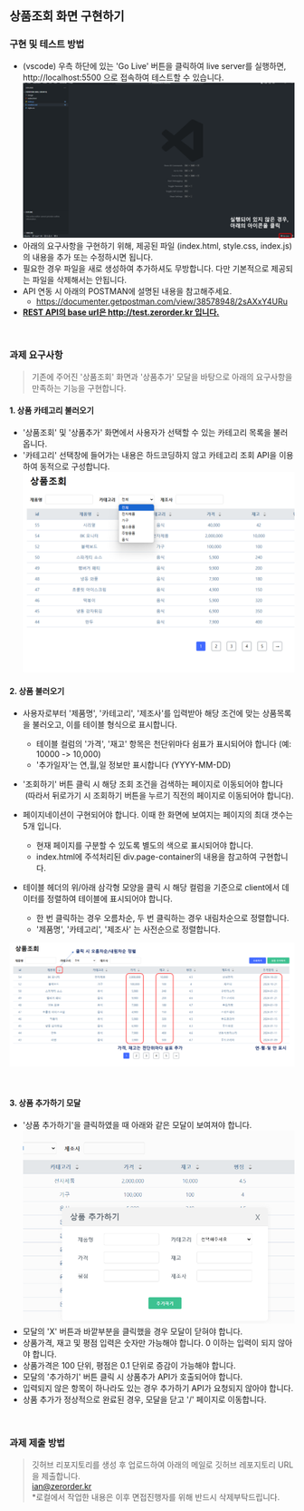 ## 상품조회 화면 구현하기

### 구현 및 테스트 방법
- (vscode) 우측 하단에 있는 'Go Live' 버튼을 클릭하여 live server를 실행하면, http://localhost:5500 으로 접속하여 테스트할 수 있습니다. 
![ex_screenshot](./image/ex1.png)
- 아래의 요구사항을 구현하기 위해, 제공된 파일 (index.html, style.css, index.js)의 내용을 추가 또는 수정하시면 됩니다.
- 필요한 경우 파일을 새로 생성하여 추가하셔도 무방합니다. 다만 기본적으로 제공되는 파일을 삭제해서는 안됩니다.
- API 연동 시 아래의 POSTMAN에 설명된 내용을 참고해주세요.
    -  https://documenter.getpostman.com/view/38578948/2sAXxY4URu
- <b><u>REST API의 base url은 http://test.zerorder.kr 입니다.</u></b>

<br/>

### 과제 요구사항

> 기존에 주어진 '상품조회' 화면과 '상품추가' 모달을 바탕으로 아래의 요구사항을 만족하는 기능을 구현합니다.


#### 1. 상품 카테고리 불러오기
- '상품조회' 및 '상품추가' 화면에서 사용자가 선택할 수 있는 카테고리 목록을 불러옵니다.
- '카테고리' 선택창에 들어가는 내용은 하드코딩하지 않고 카테고리 조회 API을 이용하여 동적으로 구성합니다.
![ex_screenshot](./image/ex6.png)

#### 2. 상품 불러오기
- 사용자로부터 '제품명', '카테고리', '제조사'를 입력받아 해당 조건에 맞는 상품목록을 불러오고, 이를 테이블 형식으로 표시합니다.
    - 테이블 컬럼의 '가격', '재고' 항목은 천단위마다 쉼표가 표시되어야 합니다 (예: 10000 -> 10,000)
    - '추가일자'는 연,월,일 정보만 표시합니다 (YYYY-MM-DD)

- '조회하기' 버튼 클릭 시 해당 조회 조건을 검색하는 페이지로 이동되어야 합니다 &nbsp;(따라서 뒤로가기 시 조회하기 버튼을 누르기 직전의 페이지로 이동되어야 합니다).
- 페이지네이션이 구현되어야 합니다. 이때 한 화면에 보여지는 페이지의 최대 갯수는 5개 입니다.
    - 현재 페이지를 구분할 수 있도록 별도의 색으로 표시되어야 합니다.
    - index.html에 주석처리된 div.page-container의 내용을 참고하여 구현합니다.
- 테이블 헤더의 위/아래 삼각형 모양을 클릭 시 해당 컬럼을 기준으로 client에서 데이터를 정렬하여 테이블에 표시되어야 합니다.
    - 한 번 클릭하는 경우 오름차순, 두 번 클릭하는 경우 내림차순으로 정렬합니다.  
    - '제품명', '카테고리', '제조사' 는 사전순으로 정렬합니다. 

![ex_screenshot](./image/ex3.png)

<br/>

#### 3. 상품 추가하기 모달
- '상품 추가하기'을 클릭하였을 때 아래와 같은 모달이 보여져야 합니다.
![ex_screenshot](./image/ex5.png)
- 모달의 'X' 버튼과 바깥부분을 클릭했을 경우 모달이 닫혀야 합니다.
- 상품가격, 재고 및 평점 입력은 숫자만 가능해야 합니다. 0 이하는 입력이 되지 않아야 합니다.
- 상품가격은 100 단위, 평점은 0.1 단위로 증감이 가능해야 합니다. 
- 모달의 '추가하기' 버튼 클릭 시 상품추가 API가 호출되어야 합니다.
- 입력되지 않은 항목이 하나라도 있는 경우 추가하기 API가 요청되지 않아야 합니다.
- 상품 추가가 정상적으로 완료된 경우, 모달을 닫고 '/' 페이지로 이동합니다.

<br/>

### 과제 제출 방법


> 깃허브 리포지토리를 생성 후 업로드하여 아래의 메일로 깃허브 레포지토리 URL을 제출합니다. 
> <br/>
> ian@zerorder.kr
> <br/>
> *로컬에서 작업한 내용은 이후 면접진행자를 위해 반드시 삭제부탁드립니다.
